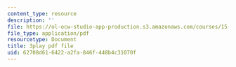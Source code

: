 ```yaml
---
content_type: resource
description: ''
file: https://ol-ocw-studio-app-production.s3.amazonaws.com/courses/15-071-the-analytics-edge-spring-2017/62708d616422a2fa846f448b4c31070f_m0Yce2rtZJ8.pdf
file_type: application/pdf
resourcetype: Document
title: 3play pdf file
uid: 62708d61-6422-a2fa-846f-448b4c31070f
---
```

